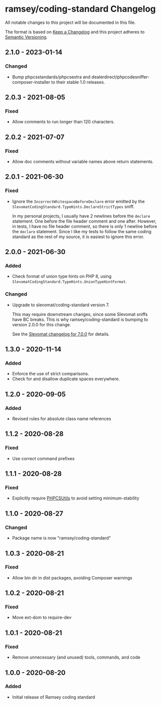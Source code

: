 # ramsey/coding-standard Changelog

All notable changes to this project will be documented in this file.

The format is based on [Keep a Changelog](http://keepachangelog.com/en/1.0.0/)
and this project adheres to [Semantic Versioning](http://semver.org/spec/v2.0.0.html).


## 2.1.0 - 2023-01-14

### Changed

* Bump phpcsstandards/phpcsextra and dealerdirect/phpcodesniffer-composer-installer
  to their stable 1.0 releases.


## 2.0.3 - 2021-08-05

### Fixed

* Allow comments to run longer than 120 characters.


## 2.0.2 - 2021-07-07

### Fixed

* Allow doc comments without variable names above return statements.


## 2.0.1 - 2021-06-30

### Fixed

* Ignore the `IncorrectWhitespaceBeforeDeclare` error emitted by the `SlevomatCodingStandard.TypeHints.DeclareStrictTypes` sniff.

  In my personal projects, I usually have 2 newlines before the `declare` statement. One before the file header comment and one after. However, in tests, I have no file header comment, so there is only 1 newline before the `declare` statement. Since I like my tests to follow the same coding standard as the rest of my source, it is easiest to ignore this error.


## 2.0.0 - 2021-06-30

### Added

* Check format of union type hints on PHP 8, using `SlevomatCodingStandard.TypeHints.UnionTypeHintFormat`.

### Changed

* Upgrade to slevomat/coding-standard version 7.

  This may require downstream changes, since some Slevomat sniffs have BC breaks. This is why ramsey/coding-standard is bumping to version 2.0.0 for this change.

  See the [Slevomat changelog for 7.0.0](https://github.com/slevomat/coding-standard/releases/tag/7.0.0) for details.


## 1.3.0 - 2020-11-14

### Added

* Enforce the use of strict comparisons.
* Check for and disallow duplicate spaces everywhere.


## 1.2.0 - 2020-09-05

### Added

* Revised rules for absolute class name references


## 1.1.2 - 2020-08-28

### Fixed

* Use correct command prefixes


## 1.1.1 - 2020-08-28

### Fixed

* Explicitly require [PHPCSUtils](https://github.com/PHPCSStandards/PHPCSUtils)
  to avoid setting minimum-stability


## 1.1.0 - 2020-08-27

### Changed

* Package name is now "ramsey/coding-standard"


## 1.0.3 - 2020-08-21

### Fixed

* Allow bin dir in dist packages, avoiding Composer warnings


## 1.0.2 - 2020-08-21

### Fixed

* Move ext-dom to require-dev


## 1.0.1 - 2020-08-21

### Fixed

* Remove unnecessary (and unused) tools, commands, and code


## 1.0.0 - 2020-08-20

### Added

* Initial release of Ramsey coding standard
